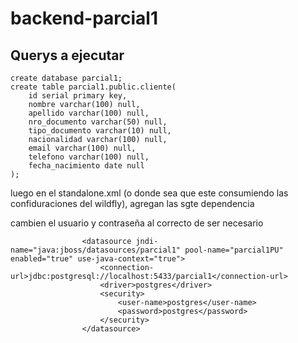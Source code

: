 # backend-parcial1

## Querys a ejecutar


```
create database parcial1;
create table parcial1.public.cliente(
	id serial primary key,
	nombre varchar(100) null,
	apellido varchar(100) null,
	nro_documento varchar(50) null,
	tipo_documento varchar(10) null,
	nacionalidad varchar(100) null, 
	email varchar(100) null, 
	telefono varchar(100) null, 
	fecha_nacimiento date null
);
```

luego en el standalone.xml (o donde sea que este consumiendo las confiduraciones del wildfly), agregan las sgte dependencia

cambien el usuario y contraseña al correcto de ser necesario

```
                <datasource jndi-name="java:jboss/datasources/parcial1" pool-name="parcial1PU" enabled="true" use-java-context="true">
                    <connection-url>jdbc:postgresql://localhost:5433/parcial1</connection-url>
                    <driver>postgres</driver>
                    <security>
                        <user-name>postgres</user-name>
                        <password>postgres</password>
                    </security>
                </datasource>
```
